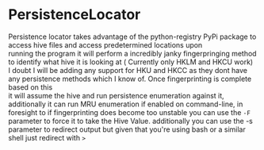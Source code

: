 # PersistenceLocator

Persistence locator takes advantage of the python-registry PyPi package to access hive files and access predetermined locations upon <br> 
running the program it will perform a incredibly janky fingerpringing method to identify what hive it is looking at ( Currently only HKLM and HKCU work) <br>
I doubt I will be adding any support for HKU and HKCC as they dont have any persistence methods which I know of. Once fingerprinting is complete based on this <br>
it will assume the hive and run persistence enumeration against it, additionally it can run MRU enumeration if enabled on command-line, in foresight to if fingerprinting does become too unstable you can use the `-F` parameter to force it to take the Hive Value. additionally you can use the -s parameter to redirect output but given that you're using bash or a similar shell just redirect with `>` 
